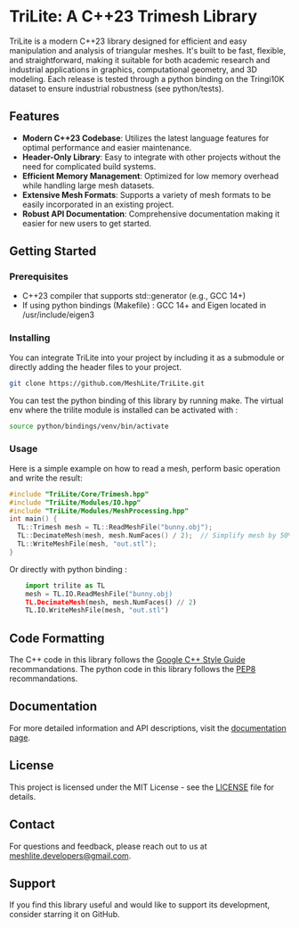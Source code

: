 # TriLite: A C++23 Trimesh Library

TriLite is a modern C++23 library designed for efficient and easy manipulation and analysis of triangular meshes. It's built to be fast, flexible, and straightforward, making it suitable for both academic research and industrial applications in graphics, computational geometry, and 3D modeling. Each release is tested through a python binding on the Tringi10K dataset to ensure industrial robustness (see python/tests).

## Features

- **Modern C++23 Codebase**: Utilizes the latest language features for optimal performance and easier maintenance.
- **Header-Only Library**: Easy to integrate with other projects without the need for complicated build systems.
- **Efficient Memory Management**: Optimized for low memory overhead while handling large mesh datasets.
- **Extensive Mesh Formats**: Supports a variety of mesh formats to be easily incorporated in an existing project.
- **Robust API Documentation**: Comprehensive documentation making it easier for new users to get started.

## Getting Started

### Prerequisites

- C++23 compiler that supports std::generator (e.g., GCC 14+)
- If using python bindings (Makefile) : GCC 14+ and Eigen located in /usr/include/eigen3

### Installing

You can integrate TriLite into your project by including it as a submodule or directly adding the header files to your project.

```bash
git clone https://github.com/MeshLite/TriLite.git
```

You can test the python binding of this library by running make.
The virtual env where the trilite module is installed can be activated with :
```bash
source python/bindings/venv/bin/activate
```

### Usage

Here is a simple example on how to read a mesh, perform basic operation and write the result:

```cpp
#include "TriLite/Core/Trimesh.hpp"
#include "TriLite/Modules/IO.hpp"
#include "TriLite/Modules/MeshProcessing.hpp"
int main() {
  TL::Trimesh mesh = TL::ReadMeshFile("bunny.obj");
  TL::DecimateMesh(mesh, mesh.NumFaces() / 2);  // Simplify mesh by 50%
  TL::WriteMeshFile(mesh, "out.stl");
}
```

Or directly with python binding :
```python
    import trilite as TL
    mesh = TL.IO.ReadMeshFile("bunny.obj)
    TL.DecimateMesh(mesh, mesh.NumFaces() // 2)
    TL.IO.WriteMeshFile(mesh, "out.stl")
```

## Code Formatting

The C++ code in this library follows the [Google C++ Style Guide](https://google.github.io/styleguide/cppguide.html) recommandations.
The python code in this library follows the [PEP8](https://peps.python.org/pep-0008/) recommandations.

## Documentation

For more detailed information and API descriptions, visit the [documentation page](https://MeshLite.github.io/TriLite).

## License

This project is licensed under the MIT License - see the [LICENSE](LICENSE) file for details.

## Contact

For questions and feedback, please reach out to us at [meshlite.developers@gmail.com](mailto:meshlite.developers@gmail.com).

## Support

If you find this library useful and would like to support its development, consider starring it on GitHub.